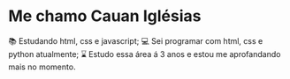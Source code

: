 # Me chamo Cauan Iglésias

📚 Estudando html, css e javascript;
💻 Sei programar com html, css e python atualmente;
⌛ Estudo essa área á 3 anos e estou me aprofandando mais no momento.
